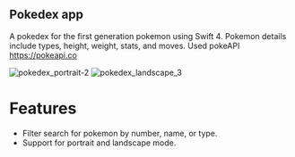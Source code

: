 ## Pokedex app
A pokedex for the first generation pokemon using Swift 4. Pokemon details include types, height, weight, stats, and moves. Used pokeAPI https://pokeapi.co

![pokedex_portrait-2](https://user-images.githubusercontent.com/96437864/146832634-d3058da6-46c1-48b1-af3e-07c6e00c4b50.gif)
![pokedex_landscape_3](https://user-images.githubusercontent.com/96437864/146832729-3c94c8b4-8ccc-4dfd-b086-65e0085200b5.gif)


# Features
- Filter search for pokemon by number, name, or type.
- Support for portrait and landscape mode.


